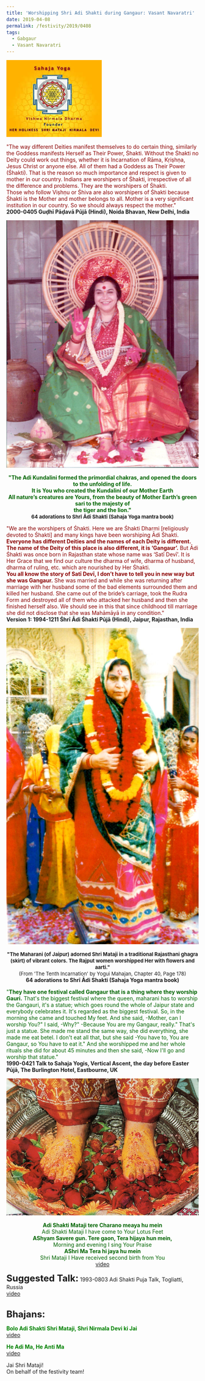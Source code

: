 ```yaml
---
title: 'Worshipping Shri Adi Shakti during Gangaur: Vasant Navaratri'
date: 2019-04-08
permalink: /festivity/2019/0408
tags: 
  - Gabgaur
  - Vasant Navaratri
---
```


![PICTURE 1](/images/image1.png)

<p>
<font color="DarkRed">"The way different Deities manifest themselves to do certain thing, similarly the Goddess manifests Herself as Their Power, Śhakti. Without the Śhakti no Deity could work out things, whether it is Incarnation of Rāma, Kṛiṣhṇa, Jesus Christ or anyone else. All of them had a Goddess as Their Power (Śhakti). That is the reason so much importance and respect is given to mother in our country. Indians are worshipers of Śhakti, irrespective of all the difference and problems. They are the worshipers of Śhakti.<br>
Those who follow Viṣhṇu or Śhiva are also worshipers of Śhakti because Śhakti is the Mother and mother belongs to all. Mother is a very significant institution in our country. So we should always respect the mother."</font><br>
<b>2000-0405 Guḍhī Pāḍavā Pūjā (Hindi), Noida Bhavan, New Delhi, India</b>
</p>

<div style="text-align: center"><img src="/images/image73.png" /></div>

<p style="text-align:center;">
<font color="DarkGreen"><b>"The Adi Kundalini formed the primordial chakras, and opened the doors to the unfolding of life.<br>
It is You who created the Kundalini of our Mother Earth<br>
All nature’s creatures are Yours, from the beauty of Mother Earth’s green sari to the majesty of<br> 
the tiger and the lion."</b></font><br>
<font size="-1"><b>64 adorations to Shrī Ādi Shakti  (Sahaja Yoga mantra book) </b></font><br>
</p>

<p>
<font color="DarkRed">"We are the worshipers of Śhakti. Here we are Śhakti Dharmi [religiously devoted to Śhakti] and many kings have been worshiping Ādi Śhakti. <b>Everyone has different Deities and the names of each Deity is different. The name of the Deity of this place is also different, it is ‘Gangaur’.</b> But Ādi Śhakti was once born in Rajasthan state whose name was ‘Satī Devī’. It is Her Grace that we find our culture the dharma of wife, dharma of husband, dharma of ruling, etc. which are nourished by Her Śhakti.<br>
<b>You all know the story of Satī Devī, I don’t have to tell you in new way but she was Gangaur.</b> She was married and while she was returning after marriage with her husband some of the bad elements surrounded them and killed her husband. She came out of the bride’s carriage, took the Rudra Form and destroyed all of them who attacked her husband and then she finished herself also. We should see in this that since childhood till marriage she did not disclose that she was Mahāmāyā in any condition."</font><br>
<b>Version 1: 1994-1211 Śhrī Ādi Śhakti Pūjā (Hindi), Jaipur, Rajasthan, India</b>
</p>

<div style="text-align: center"><img src="/images/image74.png" /></div>

<p style="text-align:center;">
<font size="-1"><b>"The Maharani (of Jaipur) adorned Shri Mataji in a traditional Rajasthani ghagra (skirt) of vibrant colors. The Rajput women worshipped Her with flowers and aarti."</b><br>
(From 'The Tenth Incarnation' by Yogui Mahajan, Chapter 40, Page 178)</font><br>
<b>64 adorations to Shrī Ādi Shakti  (Sahaja Yoga mantra book) </b></font><br>
</p>

<p>
<font color="DarkGreen">"<b>They have one festival called Gangaur that is a thing where they worship Gauri.</b> That's the biggest festival where the queen, maharani has to worship the Gangauri, it's a statue; which goes round the whole of Jaipur state and everybody celebrates it. It's regarded as the biggest festival. So, in the morning she came and touched My feet. And she said, -Mother, can I worship You?" I said, -Why?" -Because You are my Gangaur, really." That's just a statue. She made me stand the same way, she did everything, she made me eat betel. I don't eat all that, but she said -You have to, You are Gangaur, so You have to eat it." And she worshipped me and her whole rituals she did for about 45 minutes and then she said, -Now I'll go and worship that statue."</font><br>
<b>1990-0421 Talk to Sahaja Yogis, Vertical Ascent, the day before Easter Pūjā, The Burlington Hotel, Eastbourne, UK</b>
</p>

<div style="text-align: center"><img src="/images/image75.png" /></div>

<p style="text-align:center;">
<font color="DarkGreen"><b>Adi Shakti Mataji tere Charano meaya hu mein</b><br>
Adi Shakti Mataji I have come to Your Lotus Feet<br>
<b>AShyam Savere gun. Tere gaon,  Tera hijaya hun mein,</b><br>
Morning and evening I sing Your Praise<br>
<b>AShri Ma Tera hi jaya hu mein</b><br>
Shri Mataji I Have received second birth from You</font><br>
<a href="https://www.youtube.com/watch?v=L1wSDCxZKS0&index=15&list=PLC8554007A2C98EA0"> video</a><br>
</p>

<font size="+2"><b>Suggested Talk:</b></font> 1993-0803 Adi Shakti Puja Talk, Togliatti, Russia<br><a href="https://www.youtube.com/watch?time_continue=5013&v=sLZiyGkIDIE"> video</a><br>

<br>
<font size="+2"><b>Bhajans:</b></font>

<p>
<font color="green"><b>Bolo Adi Shakti Shri Mataji, Shri Nirmala Devi ki Jai</b></font><br>
<a href="https://www.youtube.com/watch?v=2EDVlAAUdBg">video</a></p>
</p>

<p>
<font color="green"><b>He Adi Ma, He Anti Ma</b></font><br>
<a href="https://www.youtube.com/watch?v=rbi_HSVoF2Q">video</a>
</p>

Jai Shri Mataji!<br>
On behalf of the festivity team!